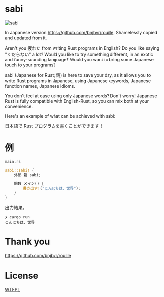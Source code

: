 # sabi

![sabi](images/logo.png)

In Japanese version https://github.com/bnjbvr/rouille. Shamelessly copied and updated from it.

Aren't you 疲れた from writing Rust programs in English? Do you like saying "くだらない" a lot? Would you like to try something different, in an exotic and funny-sounding language? Would you want to bring some Japanese touch to your programs?

sabi (Japanese for Rust; 錆) is here to save your day, as it allows you to write Rust programs in Japanese, using Japanese keywords, Japanese function names, Japanese idioms.

You don't feel at ease using only Japanese words? Don't worry! Japanese Rust is fully compatible with English-Rust, so you can mix both at your convenience.

Here's an example of what can be achieved with sabi:

日本語で Rust プログラムを書くことができます！

# 例

`main.rs`

```rust
sabi::sabi! {
    外部 箱 sabi;

    関数 メイン() {
        書き出す!("こんにちは、世界");
    }
}
```

出力結果。

```
❯ cargo run
こんにちは、世界
```

# Thank you

https://github.com/bnjbvr/rouille

# License

[WTFPL](http://www.wtfpl.net/)
